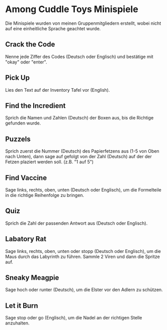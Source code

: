 # Among Cuddle Toys Minispiele

Die Minispiele wurden von meinen Gruppenmitgliedern erstellt, wobei nicht auf eine einheitliche Sprache geachtet wurde.

## Crack the Code
Nenne jede Ziffer des Codes (Deutsch oder Englisch) und bestätige mit "okay" oder "enter".

## Pick Up
Lies den Text auf der Inventory Tafel vor (English).

## Find the Incredient
Sprich die Namen und Zahlen (Deutsch) der Boxen aus, bis die Richtige gefunden wurde.

## Puzzels
Sprich zuerst die Nummer (Deutsch) des Papierfetzens aus (1-5 von Oben nach Unten), dann sage auf gefolgt von der Zahl (Deutsch) auf der der Fetzen plaziert werden soll. (z.B. "1 auf 5")

## Find Vaccine
Sage links, rechts, oben, unten (Deutsch oder Englisch), um die Formelteile in die richtige Reihenfolge zu bringen.

## Quiz
Sprich die Zahl der passenden Antwort aus (Deutsch oder Englisch).

## Labatory Rat
Sage links, rechts, oben, unten oder stopp (Deutsch oder Englisch), um die Maus durch das Labyrinth zu führen. Sammle 2 Viren und dann die Spritze auf.

## Sneaky Meagpie
Sage hoch oder runter (Deutsch), um die Elster vor den Adlern zu schützen.

## Let it Burn
Sage stop oder go (Englisch), um die Nadel an der richtigen Stelle anzuhalten.
